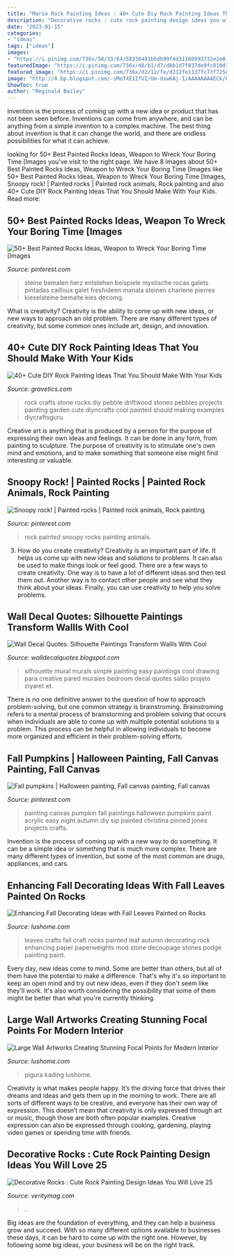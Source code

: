 ```yaml
---
title: "Mario Rock Painting Ideas : 40+ Cute Diy Rock Painting Ideas That You Should Make With Your Kids"
description: "Decorative rocks : cute rock painting design ideas you will love 25"
date: "2023-01-15"
categories:
- "ideas"
tags: ["ideas"]
images:
- "https://i.pinimg.com/736x/58/33/64/58336491bbdb99f4d31160993732e2e0.jpg"
featuredImage: "https://i.pinimg.com/736x/d8/b1/d7/d8b1d7f037de9fc010d3d0affda4218e--painting-pumpkins-fall-pumpkins.jpg"
featured_image: "https://i.pinimg.com/736x/d2/12/fe/d212fe1137fc73f725ed95f5c8b4f54d.jpg"
image: "http://4.bp.blogspot.com/-sMeTXE1IfUI/Um-dsw6Aj-I/AAAAAAAAECk/PFuzivWzP4c/s1600/Silhouette-painitning.jpg"
ShowToc: true
author: "Reginald Bailey"
---
```



Invention is the process of coming up with a new idea or product that has not been seen before. Inventions can come from anywhere, and can be anything from a simple invention to a complex machine. The best thing about invention is that it can change the world, and there are endless possibilities for what it can achieve.

	

		
looking for 50+ Best Painted Rocks Ideas, Weapon to Wreck Your Boring Time [Images you've visit to the right page. We have 8 Images about 50+ Best Painted Rocks Ideas, Weapon to Wreck Your Boring Time [Images like 50+ Best Painted Rocks Ideas, Weapon to Wreck Your Boring Time [Images, Snoopy rock! | Painted rocks | Painted rock animals, Rock painting and also 40+ Cute DIY Rock Painting Ideas That You Should Make With Your Kids. Read more:
		
    
## 50+ Best Painted Rocks Ideas, Weapon To Wreck Your Boring Time [Images

<img loading=lazy src="https://i.pinimg.com/736x/58/33/64/58336491bbdb99f4d31160993732e2e0.jpg" onerror="this.onerror=null;this.src='https://tse1.mm.bing.net/th?id=OIP.dBS-Epwcg2tbeAvNoWurvgHaL3&amp;pid=15.1';" alt="50+ Best Painted Rocks Ideas, Weapon to Wreck Your Boring Time [Images">

_Source: pinterest.com_

>steine bemalen herz entstehen beispiele mystische rocas galets pintadas cailloux galet freshideen manala steinen charlene pierres kieselsteine bemalte kies decomg. 

	

What is creativity?
Creativity is the ability to come up with new ideas, or new ways to approach an old problem. There are many different types of creativity, but some common ones include art, design, and innovation.

    
## 40+ Cute DIY Rock Painting Ideas That You Should Make With Your Kids

<img loading=lazy src="https://www.gravetics.com/wp-content/uploads/2017/08/Driftwood-Stone-Art.jpg" onerror="this.onerror=null;this.src='https://tse1.mm.bing.net/th?id=OIP.c4MfVSSFfU_rueacjvwKjAHaKu&amp;pid=15.1';" alt="40+ Cute DIY Rock Painting Ideas That You Should Make With Your Kids">

_Source: gravetics.com_

>rock crafts stone rocks diy pebble driftwood stones pebbles projects painting garden cute diyncrafts cool painted should making examples diycraftsguru. 

	

Creative art is anything that is produced by a person for the purpose of expressing their own ideas and feelings. It can be done in any form, from painting to sculpture. The purpose of creativity is to stimulate one's own mind and emotions, and to make something that someone else might find interesting or valuable.

    
## Snoopy Rock! | Painted Rocks | Painted Rock Animals, Rock Painting

<img loading=lazy src="https://i.pinimg.com/736x/d2/12/fe/d212fe1137fc73f725ed95f5c8b4f54d.jpg" onerror="this.onerror=null;this.src='https://tse3.mm.bing.net/th?id=OIP.UaBPigcqcAtEtFGiRu_dYAHaNV&amp;pid=15.1';" alt="Snoopy rock! | Painted rocks | Painted rock animals, Rock painting">

_Source: pinterest.com_

>rock painted snoopy rocks painting animals. 

	

3. How do you create creativity?
Creativity is an important part of life. It helps us come up with new ideas and solutions to problems. It can also be used to make things look or feel good. There are a few ways to create creativity. One way is to have a lot of different ideas and then test them out. Another way is to contact other people and see what they think about your ideas. Finally, you can use creativity to help you solve problems.

    
## Wall Decal Quotes: Silhouette Paintings Transform Wallls With Cool

<img loading=lazy src="http://4.bp.blogspot.com/-sMeTXE1IfUI/Um-dsw6Aj-I/AAAAAAAAECk/PFuzivWzP4c/s1600/Silhouette-painitning.jpg" onerror="this.onerror=null;this.src='https://tse3.mm.bing.net/th?id=OIP.P8xHR3euS4IaBKuRHfztmQHaFj&amp;pid=15.1';" alt="Wall Decal Quotes: Silhouette Paintings Transform Wallls With Cool">

_Source: walldecalquotes.blogspot.com_

>silhouette mural murals simple painting easy paintings cool drawing para creative pared murales bedroom decal quotes salão projeto ziyaret et. 

	

There is no one definitive answer to the question of how to approach problem-solving, but one common strategy is brainstroming. Brainstroming refers to a mental process of brainstorming and problem solving that occurs when individuals are able to come up with multiple potential solutions to a problem. This process can be helpful in allowing individuals to become more organized and efficient in their problem-solving efforts.

    
## Fall Pumpkins | Halloween Painting, Fall Canvas Painting, Fall Canvas

<img loading=lazy src="https://i.pinimg.com/736x/d8/b1/d7/d8b1d7f037de9fc010d3d0affda4218e--painting-pumpkins-fall-pumpkins.jpg" onerror="this.onerror=null;this.src='https://tse2.mm.bing.net/th?id=OIP.Eo-yGfhhdQFo9QFzs8lSGwHaJ3&amp;pid=15.1';" alt="Fall pumpkins | Halloween painting, Fall canvas painting, Fall canvas">

_Source: pinterest.com_

>painting canvas pumpkin fall paintings halloween pumpkins paint acrylic easy night autumn diy sip painted christina pinned jones projects crafts. 

	

Invention is the process of coming up with a new way to do something. It can be a simple idea or something that is much more complex. There are many different types of invention, but some of the most common are drugs, appliances, and cars.

    
## Enhancing Fall Decorating Ideas With Fall Leaves Painted On Rocks

<img loading=lazy src="https://www.lushome.com/wp-content/uploads/2012/11/painted-rocks-rockpainting-ideas-fall-leaves-10.jpg" onerror="this.onerror=null;this.src='https://tse1.mm.bing.net/th?id=OIP.0TSNYyxqPnbT5Ktiz8OusAAAAA&amp;pid=15.1';" alt="Enhancing Fall Decorating Ideas with Fall Leaves Painted on Rocks">

_Source: lushome.com_

>leaves crafts fall craft rocks painted leaf autumn decorating rock enhancing paper paperweights mod stone decoupage stones podge painting paint. 

	

Every day, new ideas come to mind. Some are better than others, but all of them have the potential to make a difference. That's why it's so important to keep an open mind and try out new ideas, even if they don't seem like they'll work. It's also worth considering the possibility that some of them might be better than what you're currently thinking.

    
## Large Wall Artworks Creating Stunning Focal Points For Modern Interior

<img loading=lazy src="https://www.lushome.com/wp-content/uploads/2016/02/wall-art-decoration-ideas-12.jpg" onerror="this.onerror=null;this.src='https://tse1.mm.bing.net/th?id=OIP.GAd5lP3lDWmbWweCL_2XngHaJ4&amp;pid=15.1';" alt="Large Wall Artworks Creating Stunning Focal Points for Modern Interior">

_Source: lushome.com_

>pigura kading lushome. 

	

Creativity is what makes people happy. It’s the driving force that drives their dreams and ideas and gets them up in the morning to work. There are all sorts of different ways to be creative, and everyone has their own way of expression. This doesn’t mean that creativity is only expressed through art or music, though those are both often popular examples. Creative expression can also be expressed through cooking, gardening, playing video games or spending time with friends.

    
## Decorative Rocks : Cute Rock Painting Design Ideas You Will Love 25

<img loading=lazy src="https://veritymag.com/wp-content/uploads/2019/01/Decorative-Rocks-Cute-Rock-Painting-Design-Ideas-You-Will-Love-25.jpg" onerror="this.onerror=null;this.src='https://tse4.mm.bing.net/th?id=OIP.lEadJk3o0gt3Ra-2L3yHdAAAAA&amp;pid=15.1';" alt="Decorative Rocks : Cute Rock Painting Design Ideas You Will Love 25">

_Source: veritymag.com_

>. 

	

Big ideas are the foundation of everything, and they can help a business grow and succeed. With so many different options available to businesses these days, it can be hard to come up with the right one. However, by following some big ideas, your business will be on the right track.

